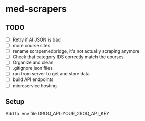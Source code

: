 # med-scrapers

## TODO

- [ ] Retry if AI JSON is bad
- [ ] more course sites
- [ ] rename scrapemedbridge, it's not actually scraping anymore
- [ ] Check that category IDS correctly match the courses
- [ ] Organize and clean
- [ ] .gitignore json files
- [ ] run from server to get and store data
- [ ] build API endpoints
- [ ] microservice hosting

## Setup

Add to .env file
GROQ_API=YOUR_GROQ_API_KEY
